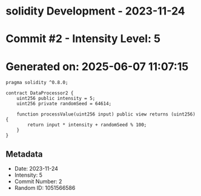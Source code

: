 ﻿# solidity Development - 2023-11-24
# Commit #2 - Intensity Level: 5
# Generated on: 2025-06-07 11:07:15
```solidity
pragma solidity ^0.8.0;

contract DataProcessor2 {
    uint256 public intensity = 5;
    uint256 private randomSeed = 64614;

    function processValue(uint256 input) public view returns (uint256) {
        return input * intensity + randomSeed % 100;
    }
}
```
## Metadata
- Date: 2023-11-24
- Intensity: 5
- Commit Number: 2
- Random ID: 1051566586
